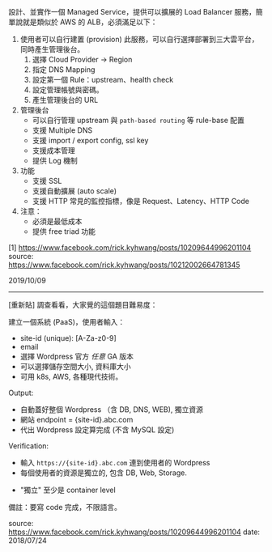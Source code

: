 
設計、並實作一個 Managed Service，提供可以擴展的 Load Balancer 服務，簡單說就是類似於 AWS 的 ALB，必須滿足以下：

1. 使用者可以自行建置 (provision) 此服務，可以自行選擇部署到三大雲平台，同時產生管理後台。
    1. 選擇 Cloud Provider -> Region
    1. 指定 DNS Mapping
    1. 設定第一個 Rule：upstream、health check
    1. 設定管理帳號與密碼。
    1. 產生管理後台的 URL
1. 管理後台
    * 可以自行管理 upstream 與 `path-based routing` 等 rule-base 配置
    * 支援 Multiple DNS
    * 支援 import / export config, ssl key
    * 支援成本管理
    * 提供 Log 機制
1. 功能
    * 支援 SSL
    * 支援自動擴展 (auto scale)
    * 支援 HTTP 常見的監控指標，像是 Request、Latency、HTTP Code
1. 注意：
    * 必須是最低成本
    * 提供 free triad 功能


[1] https://www.facebook.com/rick.kyhwang/posts/10209644996201104
source: https://www.facebook.com/rick.kyhwang/posts/10212002664781345


2019/10/09


---

[重新貼] 調查看看，大家覺的這個題目難易度：

建立一個系統 (PaaS)，使用者輸入：
- site-id (unique): [A-Za-z0-9]
- email
- 選擇 Wordpress 官方 *任意* GA 版本
- 可以選擇儲存空間大小, 資料庫大小
- 可用 k8s, AWS, 各種現代技術。

Output:
- 自動蓋好整個 Wordpress （含 DB, DNS, WEB), 獨立資源
- 網站 endpoint = {site-id}.abc.com
- 代出 Wordpress 設定算完成 (不含 MySQL 設定)

Verification:
- 輸入 `https://{site-id}.abc.com` 連到使用者的 Wordpress
- 每個使用者的資源是獨立的, 包含 DB, Web, Storage.
* "獨立" 至少是 container level

備註：要寫 code 完成，不限語言。

source: https://www.facebook.com/rick.kyhwang/posts/10209644996201104
date: 2018/07/24